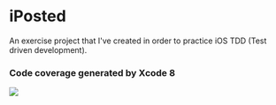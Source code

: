 # iPosted
An exercise project that I've created in order to practice iOS TDD (Test driven development).

### Code coverage generated by Xcode 8

![](https://cdn-pro.droplr.net/files/acc_483264/7U4o9y)

